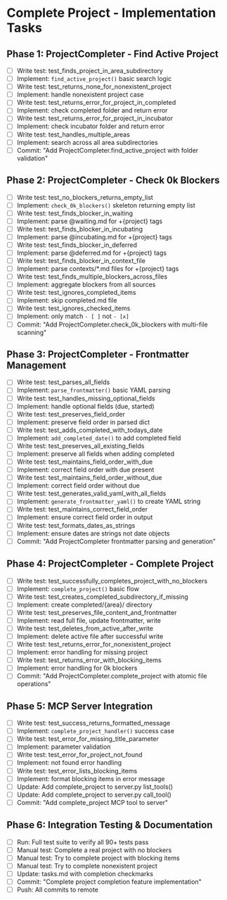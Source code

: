 # Complete Project - Implementation Tasks

## Phase 1: ProjectCompleter - Find Active Project

- [ ] Write test: test_finds_project_in_area_subdirectory
- [ ] Implement: `find_active_project()` basic search logic
- [ ] Write test: test_returns_none_for_nonexistent_project
- [ ] Implement: handle nonexistent project case
- [ ] Write test: test_returns_error_for_project_in_completed
- [ ] Implement: check completed folder and return error
- [ ] Write test: test_returns_error_for_project_in_incubator
- [ ] Implement: check incubator folder and return error
- [ ] Write test: test_handles_multiple_areas
- [ ] Implement: search across all area subdirectories
- [ ] Commit: "Add ProjectCompleter.find_active_project with folder validation"

## Phase 2: ProjectCompleter - Check 0k Blockers

- [ ] Write test: test_no_blockers_returns_empty_list
- [ ] Implement: `check_0k_blockers()` skeleton returning empty list
- [ ] Write test: test_finds_blocker_in_waiting
- [ ] Implement: parse @waiting.md for +{project} tags
- [ ] Write test: test_finds_blocker_in_incubating
- [ ] Implement: parse @incubating.md for +{project} tags
- [ ] Write test: test_finds_blocker_in_deferred
- [ ] Implement: parse @deferred.md for +{project} tags
- [ ] Write test: test_finds_blocker_in_context_file
- [ ] Implement: parse contexts/*.md files for +{project} tags
- [ ] Write test: test_finds_multiple_blockers_across_files
- [ ] Implement: aggregate blockers from all sources
- [ ] Write test: test_ignores_completed_items
- [ ] Implement: skip completed.md file
- [ ] Write test: test_ignores_checked_items
- [ ] Implement: only match `- [ ]` not `- [x]`
- [ ] Commit: "Add ProjectCompleter.check_0k_blockers with multi-file scanning"

## Phase 3: ProjectCompleter - Frontmatter Management

- [ ] Write test: test_parses_all_fields
- [ ] Implement: `parse_frontmatter()` basic YAML parsing
- [ ] Write test: test_handles_missing_optional_fields
- [ ] Implement: handle optional fields (due, started)
- [ ] Write test: test_preserves_field_order
- [ ] Implement: preserve field order in parsed dict
- [ ] Write test: test_adds_completed_with_todays_date
- [ ] Implement: `add_completed_date()` to add completed field
- [ ] Write test: test_preserves_all_existing_fields
- [ ] Implement: preserve all fields when adding completed
- [ ] Write test: test_maintains_field_order_with_due
- [ ] Implement: correct field order with due present
- [ ] Write test: test_maintains_field_order_without_due
- [ ] Implement: correct field order without due
- [ ] Write test: test_generates_valid_yaml_with_all_fields
- [ ] Implement: `generate_frontmatter_yaml()` to create YAML string
- [ ] Write test: test_maintains_correct_field_order
- [ ] Implement: ensure correct field order in output
- [ ] Write test: test_formats_dates_as_strings
- [ ] Implement: ensure dates are strings not date objects
- [ ] Commit: "Add ProjectCompleter frontmatter parsing and generation"

## Phase 4: ProjectCompleter - Complete Project

- [ ] Write test: test_successfully_completes_project_with_no_blockers
- [ ] Implement: `complete_project()` basic flow
- [ ] Write test: test_creates_completed_subdirectory_if_missing
- [ ] Implement: create completed/{area}/ directory
- [ ] Write test: test_preserves_file_content_and_frontmatter
- [ ] Implement: read full file, update frontmatter, write
- [ ] Write test: test_deletes_from_active_after_write
- [ ] Implement: delete active file after successful write
- [ ] Write test: test_returns_error_for_nonexistent_project
- [ ] Implement: error handling for missing project
- [ ] Write test: test_returns_error_with_blocking_items
- [ ] Implement: error handling for 0k blockers
- [ ] Commit: "Add ProjectCompleter.complete_project with atomic file operations"

## Phase 5: MCP Server Integration

- [ ] Write test: test_success_returns_formatted_message
- [ ] Implement: `complete_project_handler()` success case
- [ ] Write test: test_error_for_missing_title_parameter
- [ ] Implement: parameter validation
- [ ] Write test: test_error_for_project_not_found
- [ ] Implement: not found error handling
- [ ] Write test: test_error_lists_blocking_items
- [ ] Implement: format blocking items in error message
- [ ] Update: Add complete_project to server.py list_tools()
- [ ] Update: Add complete_project to server.py call_tool()
- [ ] Commit: "Add complete_project MCP tool to server"

## Phase 6: Integration Testing & Documentation

- [ ] Run: Full test suite to verify all 90+ tests pass
- [ ] Manual test: Complete a real project with no blockers
- [ ] Manual test: Try to complete project with blocking items
- [ ] Manual test: Try to complete nonexistent project
- [ ] Update: tasks.md with completion checkmarks
- [ ] Commit: "Complete project completion feature implementation"
- [ ] Push: All commits to remote
